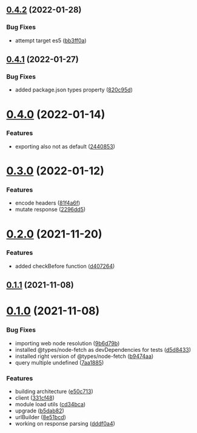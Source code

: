 ## [0.4.2](https://github.com/GiovanniCardamone/requerest/compare/v0.4.1...v0.4.2) (2022-01-28)


### Bug Fixes

* attempt target es5 ([bb3ff0a](https://github.com/GiovanniCardamone/requerest/commit/bb3ff0ab3fb539aca2265eceb43e46f190e56a96))



## [0.4.1](https://github.com/GiovanniCardamone/requerest/compare/v0.4.0...v0.4.1) (2022-01-27)


### Bug Fixes

* added package.json types property ([820c95d](https://github.com/GiovanniCardamone/requerest/commit/820c95dfdb2ac0ff3d5e94e43dd09c03f146f33d))



# [0.4.0](https://github.com/GiovanniCardamone/requerest/compare/v0.3.0...v0.4.0) (2022-01-14)


### Features

* exporting also not as default ([2440853](https://github.com/GiovanniCardamone/requerest/commit/24408538ba1ee6dd611d05a41396eda1c8612bd7))



# [0.3.0](https://github.com/GiovanniCardamone/requerest/compare/v0.2.0...v0.3.0) (2022-01-12)


### Features

* encode headers ([81f4a6f](https://github.com/GiovanniCardamone/requerest/commit/81f4a6fc5f9062cd810e9a32ce2e47523bb293b3))
* mutate response ([2296dd5](https://github.com/GiovanniCardamone/requerest/commit/2296dd5a4a44887aebc64def00cc2ddd296f0ffc))



# [0.2.0](https://github.com/GiovanniCardamone/requerest/compare/v0.1.1...v0.2.0) (2021-11-20)


### Features

* added checkBefore function ([d407264](https://github.com/GiovanniCardamone/requerest/commit/d407264c8b8c181766a6de442132cce34d63ed35))



## [0.1.1](https://github.com/GiovanniCardamone/requerest/compare/v0.1.0...v0.1.1) (2021-11-08)



# [0.1.0](https://github.com/GiovanniCardamone/requerest/compare/8e51bcdd05cd1778df84b79cd8a6a95f3041c158...v0.1.0) (2021-11-08)


### Bug Fixes

* importing web node resolution ([9b6d79b](https://github.com/GiovanniCardamone/requerest/commit/9b6d79b2d263e17d7f509259dcc3b9fa6ff622f5))
* installed @types/node-fetch as devDependencies for tests ([d5d8433](https://github.com/GiovanniCardamone/requerest/commit/d5d84334fcdb473735012e12aa04e92cc614dc9b))
* installed right version of @types/node-fetch ([b9474aa](https://github.com/GiovanniCardamone/requerest/commit/b9474aac69e1cb46b47ae1aa49b758cba2b6780d))
* query multiple undefined ([7aa1885](https://github.com/GiovanniCardamone/requerest/commit/7aa1885c8658ad1e92345edb354ddb772b0eac2f))


### Features

* building architecture ([e50c713](https://github.com/GiovanniCardamone/requerest/commit/e50c713dfcbd3f37bc93a980615d3877cf5f0c4c))
* client ([331cf48](https://github.com/GiovanniCardamone/requerest/commit/331cf48e39a10034b5a9fac91e104d35b18bfc91))
* module load utils ([cd34bca](https://github.com/GiovanniCardamone/requerest/commit/cd34bca3636a2226b37a78996a55dfd41b3b2e36))
* upgrade ([b5dab82](https://github.com/GiovanniCardamone/requerest/commit/b5dab82d3da3774bd7e73e99a99bae4612a9ac3e))
* urlBuilder ([8e51bcd](https://github.com/GiovanniCardamone/requerest/commit/8e51bcdd05cd1778df84b79cd8a6a95f3041c158))
* working on response parsing ([dddf0a4](https://github.com/GiovanniCardamone/requerest/commit/dddf0a4cb597570a495fabc880c2b0d8de5af578))



